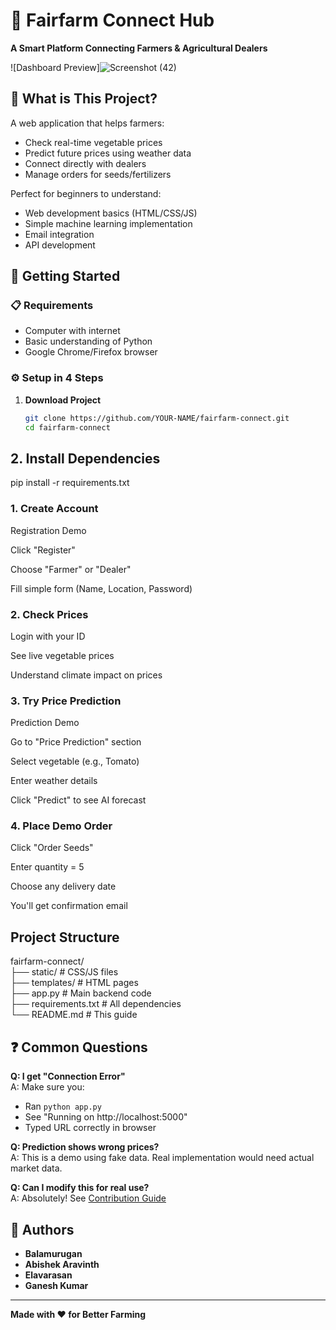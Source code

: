 # 🌱 Fairfarm Connect Hub  
**A Smart Platform Connecting Farmers & Agricultural Dealers**  

![Dashboard Preview]![Screenshot (42)](https://github.com/user-attachments/assets/bfbaab18-ce74-4673-b5dc-4d3be26987d6)
  

## 🌟 What is This Project?  
A web application that helps farmers:  
- Check real-time vegetable prices  
- Predict future prices using weather data  
- Connect directly with dealers  
- Manage orders for seeds/fertilizers  

Perfect for beginners to understand:  
- Web development basics (HTML/CSS/JS)  
- Simple machine learning implementation  
- Email integration  
- API development  

## 🚀 Getting Started  

### 📋 Requirements  
- Computer with internet  
- Basic understanding of Python  
- Google Chrome/Firefox browser  

### ⚙️ Setup in 4 Steps  

1. **Download Project**  
   ```bash  
   git clone https://github.com/YOUR-NAME/fairfarm-connect.git  
   cd fairfarm-connect

## 2. Install Dependencies
pip install -r requirements.txt  

### 1. Create Account
Registration Demo

Click "Register"

Choose "Farmer" or "Dealer"

Fill simple form (Name, Location, Password)

### 2. Check Prices
Login with your ID

See live vegetable prices

Understand climate impact on prices

### 3. Try Price Prediction
Prediction Demo

Go to "Price Prediction" section

Select vegetable (e.g., Tomato)

Enter weather details

Click "Predict" to see AI forecast

### 4. Place Demo Order
Click "Order Seeds"

Enter quantity = 5

Choose any delivery date

You'll get confirmation email

## Project Structure
fairfarm-connect/  
├── static/          # CSS/JS files  
├── templates/       # HTML pages  
├── app.py           # Main backend code  
├── requirements.txt # All dependencies  
└── README.md        # This guide  

## ❓ Common Questions

**Q: I get "Connection Error"**  
A: Make sure you:  
   - Ran `python app.py`  
   - See "Running on http://localhost:5000"  
   - Typed URL correctly in browser  

**Q: Prediction shows wrong prices?**  
A: This is a demo using fake data. Real implementation would need actual market data.  

**Q: Can I modify this for real use?**  
A: Absolutely! See [Contribution Guide](CONTRIBUTING.md)  

## 👥 Authors  

- **Balamurugan**
- **Abishek Aravinth**
- **Elavarasan**
- **Ganesh Kumar**    

---  
**Made with ❤️ for Better Farming**  


